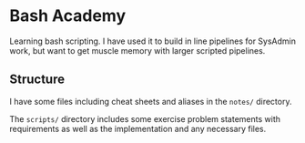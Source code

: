 # Bash Academy

Learning bash scripting. I have used it to build in line pipelines for SysAdmin work, but want to get muscle memory with larger scripted pipelines. 

## Structure

I have some files including cheat sheets and aliases in the `notes/` directory. 

The `scripts/` directory includes some exercise problem statements with requirements as well as the implementation and any necessary files. 